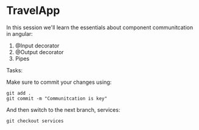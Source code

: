 # TravelApp

In this session we'll learn the essentials about component communitcation in angular:

1.  @Input decorator
2.  @Output decorator
3.  Pipes

Tasks:

Make sure to commit your changes using:

```console
git add .
git commit -m "Communitcation is key"
```

And then switch to the next branch, services:

```console
git checkout services
```
